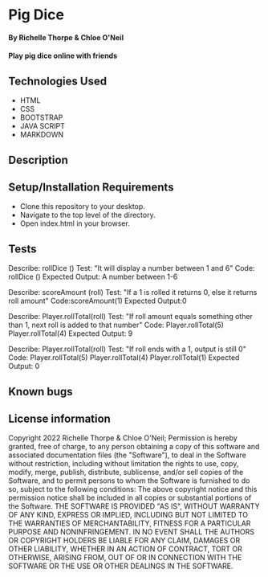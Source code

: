 # Pig Dice
#### By Richelle Thorpe & Chloe O'Neil
#### Play pig dice online with friends

## Technologies Used
- HTML
- CSS
- BOOTSTRAP
- JAVA SCRIPT
- MARKDOWN

## Description


## Setup/Installation Requirements
- Clone this repository to your desktop.
- Navigate to the top level of the directory.
- Open index.html in your browser.

## Tests

Describe: rollDice ()
Test: "It will display a number between 1 and 6"
Code: rollDice ()
Expected Output: A number between 1-6

Describe: scoreAmount (roll)
Test: "If a 1 is rolled it returns 0, else it returns roll amount"
Code:scoreAmount(1)
Expected Output:0

Describe: Player.rollTotal(roll)
Test: "If roll amount equals something other than 1, next roll is added to that number"
Code: Player.rollTotal(5)
      Player.rollTotal(4)
Expected Output: 9

Describe: Player.rollTotal(roll)
Test: "If roll ends with a 1, output is still 0"
Code: Player.rollTotal(5)
      Player.rollTotal(4)
      Player.rollTotal(1)
Expected Output: 0



## Known bugs

## License information
Copyright 2022 Richelle Thorpe & Chloe O'Neil;
Permission is hereby granted, free of charge, to any person obtaining a copy of this software and associated documentation files (the "Software"), to deal in the Software without restriction, including without limitation the rights to use, copy, modify, merge, publish, distribute, sublicense, and/or sell copies of the Software, and to permit persons to whom the Software is furnished to do so, subject to the following conditions:
The above copyright notice and this permission notice shall be included in all copies or substantial portions of the Software.
THE SOFTWARE IS PROVIDED "AS IS", WITHOUT WARRANTY OF ANY KIND, EXPRESS OR IMPLIED, INCLUDING BUT NOT LIMITED TO THE WARRANTIES OF MERCHANTABILITY, FITNESS FOR A PARTICULAR PURPOSE AND NONINFRINGEMENT. IN NO EVENT SHALL THE AUTHORS OR COPYRIGHT HOLDERS BE LIABLE FOR ANY CLAIM, DAMAGES OR OTHER LIABILITY, WHETHER IN AN ACTION OF CONTRACT, TORT OR OTHERWISE, ARISING FROM, OUT OF OR IN CONNECTION WITH THE SOFTWARE OR THE USE OR OTHER DEALINGS IN THE SOFTWARE.

